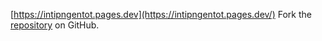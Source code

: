 [https://intipngentot.pages.dev](https://intipngentot.pages.dev/)
Fork the [repository](https://github.com/infoistri) on GitHub.